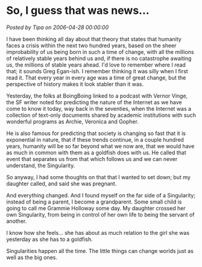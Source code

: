 # So, I guess that was news...

*Posted by Tipa on 2006-04-28 00:00:00*

I have been thinking all day about that theory that states that humanity faces a crisis within the next two hundred years, based on the sheer improbability of us being born in such a time of change, with all the millions of relatively stable years behind us and, if there is no catastrophe awaiting us, the millions of stable years ahead. I'd love to remember where I read that; it sounds Greg Egan-ish. I remember thinking it was silly when I first read it. That every year in every age was a time of great change, but the perspective of history makes it look stabler than it was.

Yesterday, the folks at BoingBoing linked to a podcast with Vernor Vinge, the SF writer noted for predicting the nature of the Internet as we have come to know it today, way back in the seventies, when the Internet was a collection of text-only documents shared by academic institutions with such wonderful programs as Archie, Veronica and Gopher.

He is also famous for predicting that society is changing so fast that it is exponential in nature, that if these trends continue, in a couple hundred years, humanity will be so far beyond what we now are, that we would have as much in common with them as a goldfish does with us. He called that event that separates us from that which follows us and we can never understand, the Singularity.

So anyway, I had some thoughts on that that I wanted to set down; but my daughter called, and said she was pregnant.

And everything changed. And I found myself on the far side of a Singularity; instead of being a parent, I become a grandparent. Some small child is going to call me Grammie Holloway some day. My daughter crossed her own Singularity, from being in control of her own life to being the servant of another.

I know how she feels... she has about as much relation to the girl she was yesterday as she has to a goldfish.

Singularities happen all the time. The little things can change worlds just as well as the big ones.
